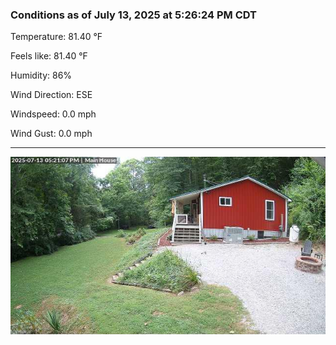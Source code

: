 ### Conditions as of July 13, 2025 at 5:26:24 PM CDT 

Temperature: 81.40 &deg;F

Feels like: 81.40 &deg;F

Humidity: 86%

Wind Direction: ESE

Windspeed: 0.0 mph

Wind Gust: 0.0 mph

---

<img src="./images/latest.jpeg"/>

